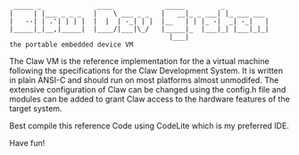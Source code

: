      _____ _              ____             _____         _           
    |     | |___ _ _ _   |    \ ___ _ _   |   __|_ _ ___| |_ ___ ___ 
    |   --| | .'| | | |  |  |  | -_| | |  |__   | | |_ -|  _| -_|   |
    |_____|_|__,|_____|  |____/|___|\_/   |_____|_  |___|_| |___|_|_|
                                            |___| 
    the portable embedded device VM

The Claw VM is the reference implementation for the a virtual machine following the specifications for
the Claw Development System.
It is written in plain ANSI-C and should run on most platforms almost unmodifed.
The extensive configuration of Claw can be changed using the config.h file and modules can be added to
grant Claw access to the hardware features of the target system.

Best compile this reference Code using CodeLite which is my preferred IDE.

Have fun!
